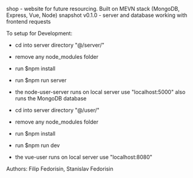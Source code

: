 shop - website for future resourcing.
Built on MEVN stack (MongoDB, Express, Vue, Node)
snapshot v0.1.0 - server and database working with frontend requests

To setup for Development:

- cd into server directory "@/server/"
- remove any node_modules folder
- run \$npm install
- run \$npm run server
- the node-user-server runs on local server use "localhost:5000"
  also runs the MongoDB database

- cd into server directory "@/user/"
- remove any node_modules folder
- run \$npm install
- run \$npm run dev
- the vue-user runs on local server use "localhost:8080"

Authors:
Filip Fedorisin,
Stanislav Fedorisin
